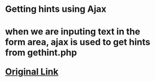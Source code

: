 <h1>Getting hints using Ajax<h1>

<p>when we are inputing text in the form area, ajax is used to get hints from gethint.php</p>

<a href="https://www.w3schools.com/php/php_ajax_php.asp">Original Link</a>